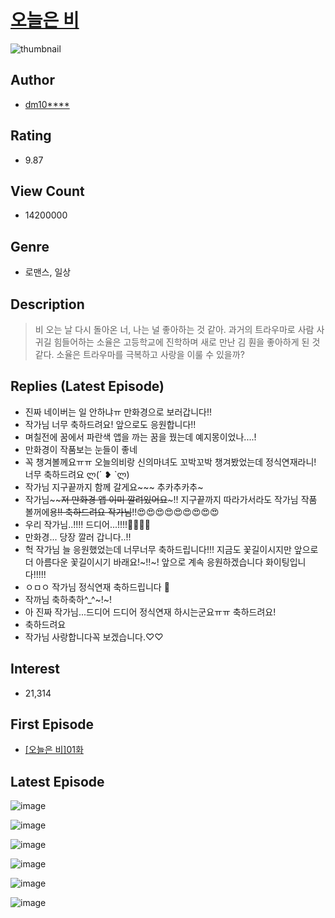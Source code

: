# [오늘은 비](https://comic.naver.com/bestChallenge/list?titleId=674748)
![thumbnail](https://image-comic.pstatic.net/user_contents_data/challenge_comic/2020/10/02/299206/thumbnail_202x1644e6561cd_d80d_4618_9017_606de5853bbb_00001032.JPEG)

## Author
- [dm10****](https://comic.naver.com/artistTitle?id=299206)

## Rating
- 9.87

## View Count
- 14200000

## Genre
- 로맨스, 일상

## Description
> 비 오는 날 다시 돌아온 너, 나는 널 좋아하는 것 같아. 과거의 트라우마로 사람 사귀길 힘들어하는 소율은 고등학교에 진학하며 새로 만난 김 훤을 좋아하게 된 것 같다. 소율은 트라우마를 극복하고 사랑을 이룰 수 있을까?

## Replies (Latest Episode)
- 진짜 네이버는 일 안하냐ㅠ 만화경으로 보러갑니다!!
- 작가님 너무 축하드려요! 앞으로도 응원합니다!!
- 며칠전에 꿈에서 파란색 앱을 까는 꿈을 꿨는데 예지몽이었나....!
- 만화경이 작품보는 눈들이 좋네
- 꼭 챙겨볼께요ㅠㅠ 오늘의비랑 신의마녀도 꼬박꼬박 챙겨봤었는데 정식연재라니! 너무 축하드려요 ლ(´ ❥ `ლ)
- 작가님 지구끝까지 함께 갈게요~~~ 추카추카추~
- 작가님~~~~저 만화경 앱 이미 깔려있어요~~~!! 지구끝까지 따라가서라도 작가님 작품 볼꺼에용~~!! 축하드려요 작가님~~!!😍😍😍😍😍😍😍😍😍
- 우리 작가님..!!!! 드디어...!!!!🥲🥲🥲🥲
- 만화경... 당장 깔러 갑니다..!!
- 헉 작가님 늘 응원했었는데 너무너무 축하드립니다!!! 지금도 꽃길이시지만 앞으로 더 아름다운 꽃길이시기 바래요!~!!~! 앞으로 계속 응원하겠습니다 화이팅입니다!!!!!
- ㅇㅁㅇ 작가님 정식연재 축하드립니다 🎉
- 작까님 축하축하^_^~!~!
- 아 진짜 작가님...드디어 드디어 정식연재 하시는군요ㅠㅠ 축하드려요!
- 축하드려요
- 작가님 사랑합니다꼭 보겠습니다.♡♡

## Interest
- 21,314

## First Episode
- [[오늘은 비]01화](https://comic.naver.com/bestChallenge/detail?titleId=674748&no=13)

## Latest Episode
![image](https://image-comic.pstatic.net/user_contents_data/challenge_comic/2021/09/17/299206/upload_3616778849073838437.jpeg)

![image](https://image-comic.pstatic.net/user_contents_data/challenge_comic/2021/09/17/299206/upload_3991654259143107169.jpeg)

![image](https://image-comic.pstatic.net/user_contents_data/challenge_comic/2021/09/17/299206/upload_3906089159553790305.jpeg)

![image](https://image-comic.pstatic.net/user_contents_data/challenge_comic/2021/09/17/299206/upload_7233960997419432293.jpeg)

![image](https://image-comic.pstatic.net/user_contents_data/challenge_comic/2021/09/17/299206/upload_7161910018472949089.jpeg)

![image](https://image-comic.pstatic.net/user_contents_data/challenge_comic/2021/09/17/299206/upload_3978426923016074854.jpeg)
